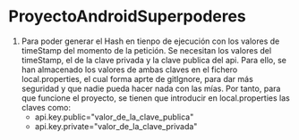 # ProyectoAndroidSuperpoderes

1) Para poder generar el Hash en tienpo de ejecución con los valores de timeStamp del momento de la petición.
Se necesitan los valores del timeStamp, el de la clave privada y la clave publica del api. Para ello, se
han almacenado los valores de ambas claves en el fichero local.properties, el cual forma aprte de gitIgnore, para
dar más seguridad y que nadie pueda hacer nada con las mías. Por tanto, para que funcione el proyecto, se tienen que
introducir en local.properties las claves como:
    * api.key.public="valor_de_la_clave_publica"
    * api.key.private="valor_de_la_clave_privada"